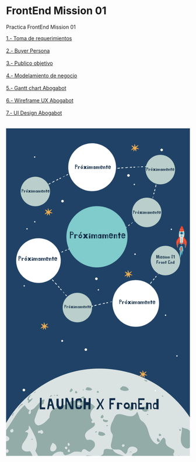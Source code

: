 # FrontEnd Mission 01
Practica FrontEnd Mission 01

<a href="https://github.com/JAbbadGarcia/FrontEndMission01/blob/main/1.-Reqierimientos_Abogaot_AbbadGarcia.pdf">1.- Toma de requerimientos</a>
<br>
<br>
<a href="https://github.com/JAbbadGarcia/FrontEndMission01/blob/main/BuyerPersonaAbogabotDiego.pdf">2.- Buyer Persona</a>
<br>
<br>
<a href="https://github.com/JAbbadGarcia/FrontEndMission01/blob/main/Target%20Audience%20Abogabot.jpg">3.- Publico objetivo</a>
<br>
<br>
<a href="https://miro.com/app/board/uXjVOLc_U14=/?invite_link_id=102117774905">4.- Modelamiento de negocio</a>
<br>
<br>
<a href="https://github.com/JAbbadGarcia/FrontEndMission01/blob/main/AbogabotGanttChart.jpg">5.- Gantt chart Abogabot</a>
<br>
<br>
<a href="https://www.figma.com/file/vu4ULXdnsoTfT2MzDUOz0d/wireframeUX-Abogabot?node-id=0%3A1">6.- Wireframe UX Abogabot</a>
<br>
<br>
<a href="https://www.figma.com/file/zltxozIjk5tws87FEWkp7d/AbogabotUI?node-id=0%3A1">7.- UI Design Abogabot</a>
<br>
<br>
<br>
<img src="https://github.com/JAbbadGarcia/FrontEndMission01/blob/main/LaunchX.png" alt="Launch X">
